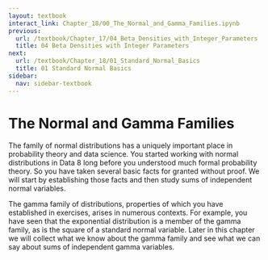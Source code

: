 ```yaml
---
layout: textbook
interact_link: Chapter_18/00_The_Normal_and_Gamma_Families.ipynb
previous:
  url: /textbook/Chapter_17/04_Beta_Densities_with_Integer_Parameters
  title: 04 Beta Densities with Integer Parameters
next:
  url: /textbook/Chapter_18/01_Standard_Normal_Basics
  title: 01 Standard Normal Basics
sidebar:
  nav: sidebar-textbook
---
```


# The Normal and Gamma Families #



The family of normal distributions has a uniquely important place in probability theory and data science. You started working with normal distributions in Data 8 long before you understood much formal probability theory. So you have taken several basic facts for granted without proof. We will start by establishing those facts and then study sums of independent normal variables.

The gamma family of distributions, properties of which you have established in exercises, arises in numerous contexts. For example, you have seen that the exponential distribution is a member of the gamma family, as is the square of a standard normal variable. Later in this chapter we will collect what we know about the gamma family and see what we can say about sums of independent gamma variables.
